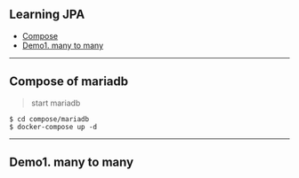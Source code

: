 ## Learning JPA  

- <a href="#compose">Compose</a>
- <a href="#demo1_many_to_many">Demo1. many to many</a>    

---  

<div id="compose"></div>

## Compose of mariadb  

> start mariadb  

```aidl
$ cd compose/mariadb  
$ docker-compose up -d
```

---  

<div id="demo1_many_to_many"></div>

## Demo1. many to many  
